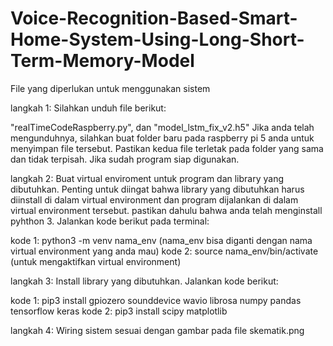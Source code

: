 # Voice-Recognition-Based-Smart-Home-System-Using-Long-Short-Term-Memory-Model
File yang diperlukan untuk menggunakan sistem

langkah 1:
Silahkan unduh file berikut:

"realTimeCodeRaspberry.py", dan "model_lstm_fix_v2.h5"
Jika anda telah mengunduhnya, silahkan buat folder baru pada raspberry pi 5 anda untuk menyimpan file tersebut. Pastikan kedua file terletak pada folder yang sama dan tidak terpisah.
Jika sudah program siap digunakan.


langkah 2:
Buat virtual enviroment untuk program dan library yang dibutuhkan. Penting untuk diingat bahwa library yang dibutuhkan harus diinstall di dalam virtual environment dan program dijalankan di dalam virtual environment tersebut. pastikan dahulu bahwa anda telah menginstall pyhthon 3.
Jalankan kode berikut pada terminal:

kode 1: python3 -m venv nama_env (nama_env bisa diganti dengan nama virtual environment yang anda mau)
kode 2: source nama_env/bin/activate (untuk mengaktifkan virtual environment)


langkah 3:
Install library yang dibutuhkan.
Jalankan kode berikut:

kode 1: pip3 install gpiozero sounddevice wavio librosa numpy pandas tensorflow keras
kode 2: pip3 install scipy matplotlib


langkah 4:
Wiring sistem sesuai dengan gambar pada file skematik.png
